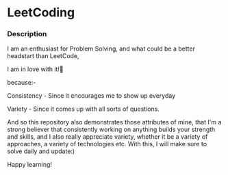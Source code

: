 # LeetCoding


### Description
I am an enthusiast for Problem Solving, and what could be a better headstart than LeetCode,

I am in love with it!🙈 

because:-

Consistency - Since it encourages me to show up everyday

Variety - Since it comes up with all sorts of questions.

And so this repository also demonstrates those attributes of mine, that I'm a strong believer that consistently working on anything builds your strength and skills, and I also really appreciate variety, whether it be a variety of approaches, a variety of technologies etc. With this, I will make sure to solve daily and update:)

Happy learning!
